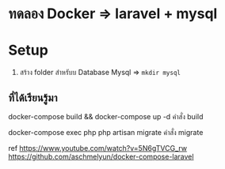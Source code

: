 # ทดลอง Docker => laravel + mysql

# Setup

1. สร้าง folder สำหรับบ Database Mysql => `mkdir mysql`




## ที่ได้เรียนรู้มา

docker-compose build && docker-compose up -d คำสั่ง build

docker-compose exec php php artisan migrate คำสั่ง migrate

ref
https://www.youtube.com/watch?v=5N6gTVCG_rw
https://github.com/aschmelyun/docker-compose-laravel